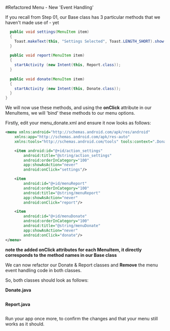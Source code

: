 #Refactored Menu - New 'Event Handling'

If you recall from Step 01, our Base class has 3 particular methods that we haven't made use of - yet

~~~java
  public void settings(MenuItem item)
  {
    Toast.makeText(this, "Settings Selected", Toast.LENGTH_SHORT).show();
  }
  
  public void report(MenuItem item)
  {
    startActivity (new Intent(this, Report.class));
  }
  
  public void donate(MenuItem item)
  {
    startActivity (new Intent(this, Donate.class));
  }
}

~~~

We will now use these methods, and using the <b>onClick</b> attribute in our MenuItems, we will 'bind' these methods to our menu options.

Firstly, edit your menu_donate.xml and ensure it now looks as follows: 

~~~xml
<menu xmlns:android="http://schemas.android.com/apk/res/android"
    xmlns:app="http://schemas.android.com/apk/res-auto"
    xmlns:tools="http://schemas.android.com/tools" tools:context=".Donate">

    <item android:id="@+id/action_settings"
        android:title="@string/action_settings"
        android:orderInCategory="100"
        app:showAsAction="never"
        android:onClick="settings"/>

    <item
        android:id="@+id/menuReport"
        android:orderInCategory="100"
        android:title="@string/menuReport"
        app:showAsAction="never"
        android:onClick="report"/>

    <item
        android:id="@+id/menuDonate"
        android:orderInCategory="100"
        android:title="@string/menuDonate"
        app:showAsAction="never"
        android:onClick="donate"/>
</menu>
~~~

<b>note the added onClick attributes for each MenuItem, it directly corresponds to the method names in our Base class </b>


We can now refactor our Donate & Report classes and <b>Remove</b> the menu event handling code in both classes.

So, both classes should look as follows:

<b>Donate.java</b>
~~~java

~~~

<b>Report.java</b>
~~~java

~~~

Run your app once more, to confirm the changes and that your menu still works as it should.

